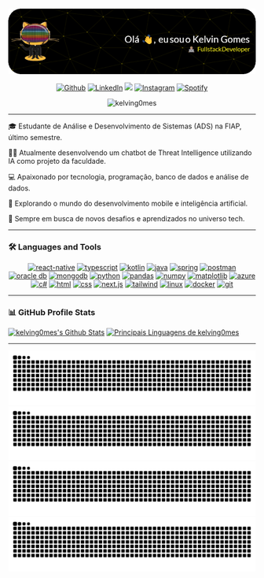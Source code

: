 ![Header](./github-header-image.gif)
  
<div align="center">
  <a href="https://github.com/kelving0mes"><img src="https://img.shields.io/badge/GitHub-%233C3C3D.svg?&style=flat-square&logo=github&logoColor=white" alt="Github"></a>
  <a href="https://www.linkedin.com/in/kelvingomes/"><img src="https://img.shields.io/badge/LinkedIn-%230077B5.svg?&style=flat-square&logo=linkedin&logoColor=white" alt="LinkedIn"></a>
  <a href="mailto:kelvingomes04@gmail.com?subject=Hello%20kelving0mes,%20From%20Github"><img src="https://img.shields.io/badge/kelvingomes04@gmail.com-%23D14836.svg?&style=flat-square&&logo=gmail&logoColor=white" /></a>
  <a href="https://www.instagram.com/kelving0mes/"><img src="https://img.shields.io/badge/Instagram-%23DD2A7B.svg?&style=flat-square&logo=instagram&logoColor=white" alt="Instagram"></a>
  <a href="https://open.spotify.com/playlist/4AMR2s3yJSP9J1qejFx5aj?si=03987ee77d464deb"><img src="https://img.shields.io/badge/Spotify-%2325BE48.svg?&style=flat-square&logo=spotify&logoColor=white" alt="Spotify"></a>
  <p align="center"> <img src="https://komarev.com/ghpvc/?username=kelving0mes&label=Profile%20views&color=0e75b6&style=flat" alt="kelving0mes" /> </p>
</div>

<hr> 

<p>
🎓 Estudante de Análise e Desenvolvimento de Sistemas (ADS) na FIAP, último semestre.

👨‍💻 Atualmente desenvolvendo um chatbot de Threat Intelligence utilizando IA como projeto da faculdade.

💻 Apaixonado por tecnologia, programação, banco de dados e análise de dados.

📱 Explorando o mundo do desenvolvimento mobile e inteligência artificial.

🚀 Sempre em busca de novos desafios e aprendizados no universo tech.
</p>

<hr>
<h3 align="left">🛠️ Languages and Tools</h3>
<div align="center">
  <a href="https://reactnative.dev/" target="_blank"> <img width=40 height=40 src="https://cdn.jsdelivr.net/gh/devicons/devicon@latest/icons/react/react-original.svg" alt="react-native"></a>
  <a href="https://www.typescriptlang.org/" target="_blank"> <img width=40 height=40 src="https://cdn.jsdelivr.net/gh/devicons/devicon@latest/icons/typescript/typescript-original.svg" alt="typescript"></a>
  <a href="https://kotlinlang.org/" target="_blank"> <img width=40 height=40 src="https://cdn.jsdelivr.net/gh/devicons/devicon@latest/icons/kotlin/kotlin-original.svg" alt="kotlin"></a>
  <a href="https://www.java.com/pt-BR/" target="_blank"> <img width=40 height=40 src="https://cdn.jsdelivr.net/gh/devicons/devicon@latest/icons/java/java-original-wordmark.svg" alt="java"></a>
  <a href="https://spring.io/" target="_blank"> <img width=40 height=40 src="https://cdn.jsdelivr.net/gh/devicons/devicon@latest/icons/spring/spring-original.svg" alt="spring"></a>
  <a href="https://www.postman.com/" target="_blank"> <img width=40 height=40 src="https://cdn.jsdelivr.net/gh/devicons/devicon@latest/icons/postman/postman-original.svg" alt="postman"></a>
  <a href="https://www.oracle.com/br/database/" target="_blank"> <img width=40 height=40 src="https://cdn.jsdelivr.net/gh/devicons/devicon@latest/icons/oracle/oracle-original.svg" alt="oracle db"></a>
  <a href="" target="_blank"> <img width=40 height=40 src="https://cdn.jsdelivr.net/gh/devicons/devicon@latest/icons/mongodb/mongodb-original.svg" alt="mongodb"></a>
  <a href="https://www.python.org/" target="_blank"> <img width=40 height=40 src="https://cdn.jsdelivr.net/gh/devicons/devicon@latest/icons/python/python-original.svg" alt="python"></a>
  <a href="https://pandas.pydata.org/" target="_blank"> <img width=40 height=40 src="https://cdn.jsdelivr.net/gh/devicons/devicon@latest/icons/pandas/pandas-original.svg" alt="pandas"></a>
  <a href="https://numpy.org/" target="_blank"> <img width=40 height=40 src="https://cdn.jsdelivr.net/gh/devicons/devicon@latest/icons/numpy/numpy-original.svg" alt="numpy"></a>
  <a href="https://matplotlib.org/" target="_blank"> <img width=40 height=40 src="https://cdn.jsdelivr.net/gh/devicons/devicon@latest/icons/matplotlib/matplotlib-original.svg" alt="matplotlib"></a>
  <a href="https://azure.microsoft.com/pt-br/" target="_blank"> <img width=40 height=40 src="https://cdn.jsdelivr.net/gh/devicons/devicon@latest/icons/azure/azure-original.svg" alt="azure"></a>
  <a href="https://dotnet.microsoft.com/pt-br/languages/csharp" target="_blank"> <img width=40 height=40 src="https://cdn.jsdelivr.net/gh/devicons/devicon@latest/icons/csharp/csharp-original.svg" alt="c#"></a>
  <a href="https://developer.mozilla.org/pt-BR/docs/Web/HTML" target="_blank"> <img width=40 height=40 src="https://cdn.jsdelivr.net/gh/devicons/devicon@latest/icons/html5/html5-original.svg" alt="html"></a>
  <a href="https://developer.mozilla.org/pt-BR/docs/Web/CSS" target="_blank"> <img width=40 height=40 src="https://cdn.jsdelivr.net/gh/devicons/devicon@latest/icons/css3/css3-original.svg" alt="css"></a>
  <a href="https://nextjs.org/" target="_blank"> <img width=40 height=40 src="https://cdn.jsdelivr.net/gh/devicons/devicon@latest/icons/nextjs/nextjs-original.svg" alt="next.js"></a>
  <a href="https://tailwindcss.com/" target="_blank"> <img width=40 height=40 src="https://cdn.jsdelivr.net/gh/devicons/devicon@latest/icons/tailwindcss/tailwindcss-original.svg" alt="tailwind"></a>
  <a href="https://www.linux.org/" target="_blank"> <img width=40 height=40 src="https://cdn.jsdelivr.net/gh/devicons/devicon@latest/icons/linux/linux-original.svg" alt="linux"></a>
  <a href="https://www.docker.com/" target="_blank"> <img width=40 height=40 src="https://cdn.jsdelivr.net/gh/devicons/devicon@latest/icons/docker/docker-original.svg" alt="docker"></a>
  <a href="https://git-scm.com/" target="_blank"> <img width=40 height=40 src="https://cdn.jsdelivr.net/gh/devicons/devicon@latest/icons/git/git-original.svg" alt="git"></a>
</div>
<hr>

<h3>📊 GitHub Profile Stats</h3>
  <a href="https://github.com/kelving0mes/github-readme-stats"><img alt="kelving0mes's Github Stats" src="https://denvercoder1-github-readme-stats.vercel.app/api/?username=kelving0mes&show_icons=true&include_all_commits=true&count_private=true&theme=react&hide_border=true&bg_color=1F222E&title_color=F85D7F&icon_color=F8D866" height="192px"/></a>
  <a href="https://github.com/kelving0mes/github-readme-stats"><img alt="Principais Linguagens de kelving0mes" src="https://denvercoder1-github-readme-stats.vercel.app/api/top-langs/?username=kelving0mes&langs_count=8&layout=compact&theme=react&hide_border=true&bg_color=1F222E&title_color=F85D7F&icon_color=F8D866&hide=Jupyter%20Notebook,Roff" height="192px"/></a>
<hr>
  

<div align="center">
    <!-- Contribution Heatmap with Snake Animation -->
    <img src="https://github.com/cheehwatang/cheehwatang/blob/output/ocean.svg?color_snake=#15F8EB&color_dots=#bfd6f6,#8dbdff,#64a1f4,#4b91f1,#3c7dd9#gh-dark-mode-only" alt="Snake animation">
    <img src="https://github.com/cheehwatang/cheehwatang/blob/output/github-snake.svg?color_snake=#00FC58#gh-light-mode-only" alt="Snake animation">
</div>

<div align="center">
    <!-- Contribution Heatmap with Snake Animation -->
    <img src="https://github.com/cheehwatang/cheehwatang/blob/output/ocean.svg?color_snake=%23000000&color_dots=%23FFD700,%23FFEC8B,%23FFE4B5,%23FFD700,%23FFC125#gh-dark-mode-only" alt="Snake animation">
    <img src="https://github.com/cheehwatang/cheehwatang/blob/output/github-snake.svg?color_snake=%23000000#gh-light-mode-only" alt="Snake animation">
</div>



